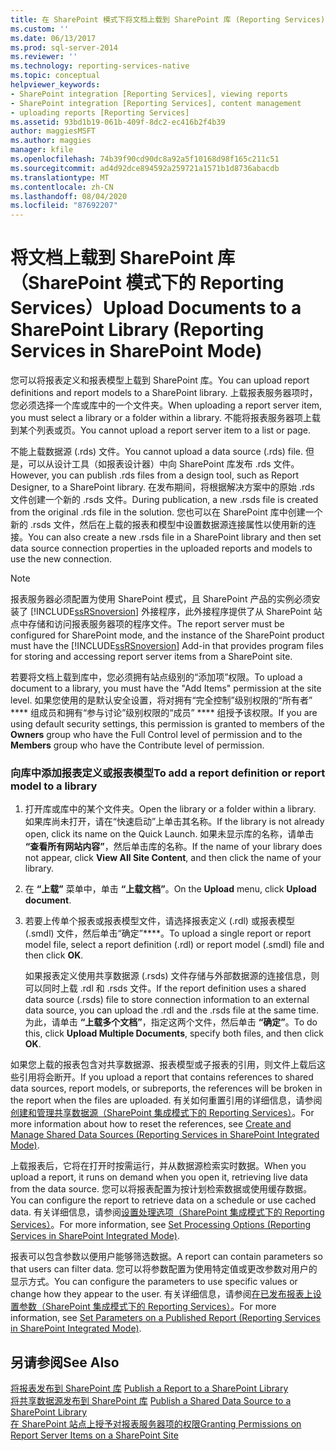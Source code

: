 ```yaml
---
title: 在 SharePoint 模式下将文档上载到 SharePoint 库 (Reporting Services) |Microsoft Docs
ms.custom: ''
ms.date: 06/13/2017
ms.prod: sql-server-2014
ms.reviewer: ''
ms.technology: reporting-services-native
ms.topic: conceptual
helpviewer_keywords:
- SharePoint integration [Reporting Services], viewing reports
- SharePoint integration [Reporting Services], content management
- uploading reports [Reporting Services]
ms.assetid: 93bd1b19-061b-409f-8dc2-ec416b2f4b39
author: maggiesMSFT
ms.author: maggies
manager: kfile
ms.openlocfilehash: 74b39f90cd90dc8a92a5f10168d98f165c211c51
ms.sourcegitcommit: ad4d92dce894592a259721a1571b1d8736abacdb
ms.translationtype: MT
ms.contentlocale: zh-CN
ms.lasthandoff: 08/04/2020
ms.locfileid: "87692207"
---
```

# <a name="upload-documents-to-a-sharepoint-library-reporting-services-in-sharepoint-mode"></a><span data-ttu-id="cf93d-102">将文档上载到 SharePoint 库（SharePoint 模式下的 Reporting Services）</span><span class="sxs-lookup"><span data-stu-id="cf93d-102">Upload Documents to a SharePoint Library (Reporting Services in SharePoint Mode)</span></span>
  <span data-ttu-id="cf93d-103">您可以将报表定义和报表模型上载到 SharePoint 库。</span><span class="sxs-lookup"><span data-stu-id="cf93d-103">You can upload report definitions and report models to a SharePoint library.</span></span> <span data-ttu-id="cf93d-104">上载报表服务器项时，您必须选择一个库或库中的一个文件夹。</span><span class="sxs-lookup"><span data-stu-id="cf93d-104">When uploading a report server item, you must select a library or a folder within a library.</span></span> <span data-ttu-id="cf93d-105">不能将报表服务器项上载到某个列表或页。</span><span class="sxs-lookup"><span data-stu-id="cf93d-105">You cannot upload a report server item to a list or page.</span></span>  
  
 <span data-ttu-id="cf93d-106">不能上载数据源 (.rds) 文件。</span><span class="sxs-lookup"><span data-stu-id="cf93d-106">You cannot upload a data source (.rds) file.</span></span> <span data-ttu-id="cf93d-107">但是，可以从设计工具（如报表设计器）中向 SharePoint 库发布 .rds 文件。</span><span class="sxs-lookup"><span data-stu-id="cf93d-107">However, you can publish .rds files from a design tool, such as Report Designer, to a SharePoint library.</span></span> <span data-ttu-id="cf93d-108">在发布期间，将根据解决方案中的原始 .rds 文件创建一个新的 .rsds 文件。</span><span class="sxs-lookup"><span data-stu-id="cf93d-108">During publication, a new .rsds file is created from the original .rds file in the solution.</span></span> <span data-ttu-id="cf93d-109">您也可以在 SharePoint 库中创建一个新的 .rsds 文件，然后在上载的报表和模型中设置数据源连接属性以使用新的连接。</span><span class="sxs-lookup"><span data-stu-id="cf93d-109">You can also create a new .rsds file in a SharePoint library and then set data source connection properties in the uploaded reports and models to use the new connection.</span></span>  
  
> [!NOTE]  
>  <span data-ttu-id="cf93d-110">报表服务器必须配置为使用 SharePoint 模式，且 SharePoint 产品的实例必须安装了 [!INCLUDE[ssRSnoversion](../includes/ssrsnoversion-md.md)] 外接程序，此外接程序提供了从 SharePoint 站点中存储和访问报表服务器项的程序文件。</span><span class="sxs-lookup"><span data-stu-id="cf93d-110">The report server must be configured for SharePoint mode, and the instance of the SharePoint product must have the [!INCLUDE[ssRSnoversion](../includes/ssrsnoversion-md.md)] Add-in that provides program files for storing and accessing report server items from a SharePoint site.</span></span>  
  
 <span data-ttu-id="cf93d-111">若要将文档上载到库中，您必须拥有站点级别的“添加项”权限。</span><span class="sxs-lookup"><span data-stu-id="cf93d-111">To upload a document to a library, you must have the "Add Items" permission at the site level.</span></span> <span data-ttu-id="cf93d-112">如果您使用的是默认安全设置，将对拥有“完全控制”级别权限的“所有者” \*\*\*\* 组成员和拥有“参与讨论”级别权限的“成员” \*\*\*\* 组授予该权限。</span><span class="sxs-lookup"><span data-stu-id="cf93d-112">If you are using default security settings, this permission is granted to members of the **Owners** group who have the Full Control level of permission and to the **Members** group who have the Contribute level of permission.</span></span>  
  
### <a name="to-add-a-report-definition-or-report-model-to-a-library"></a><span data-ttu-id="cf93d-113">向库中添加报表定义或报表模型</span><span class="sxs-lookup"><span data-stu-id="cf93d-113">To add a report definition or report model to a library</span></span>  
  
1.  <span data-ttu-id="cf93d-114">打开库或库中的某个文件夹。</span><span class="sxs-lookup"><span data-stu-id="cf93d-114">Open the library or a folder within a library.</span></span> <span data-ttu-id="cf93d-115">如果库尚未打开，请在“快速启动”上单击其名称。</span><span class="sxs-lookup"><span data-stu-id="cf93d-115">If the library is not already open, click its name on the Quick Launch.</span></span> <span data-ttu-id="cf93d-116">如果未显示库的名称，请单击 **“查看所有网站内容”**，然后单击库的名称。</span><span class="sxs-lookup"><span data-stu-id="cf93d-116">If the name of your library does not appear, click **View All Site Content**, and then click the name of your library.</span></span>  
  
2.  <span data-ttu-id="cf93d-117">在 **“上载”** 菜单中，单击 **“上载文档”**。</span><span class="sxs-lookup"><span data-stu-id="cf93d-117">On the **Upload** menu, click **Upload document**.</span></span>  
  
3.  <span data-ttu-id="cf93d-118">若要上传单个报表或报表模型文件，请选择报表定义 (.rdl) 或报表模型 (.smdl) 文件，然后单击“确定”\*\*\*\*。</span><span class="sxs-lookup"><span data-stu-id="cf93d-118">To upload a single report or report model file, select a report definition (.rdl) or report model (.smdl) file and then click **OK**.</span></span>  
  
     <span data-ttu-id="cf93d-119">如果报表定义使用共享数据源 (.rsds) 文件存储与外部数据源的连接信息，则可以同时上载 .rdl 和 .rsds 文件。</span><span class="sxs-lookup"><span data-stu-id="cf93d-119">If the report definition uses a shared data source (.rsds) file to store connection information to an external data source, you can upload the .rdl and the .rsds file at the same time.</span></span> <span data-ttu-id="cf93d-120">为此，请单击 **“上载多个文档”**，指定这两个文件，然后单击 **“确定”**。</span><span class="sxs-lookup"><span data-stu-id="cf93d-120">To do this, click **Upload Multiple Documents**, specify both files, and then click **OK**.</span></span>  
  
 <span data-ttu-id="cf93d-121">如果您上载的报表包含对共享数据源、报表模型或子报表的引用，则文件上载后这些引用将会断开。</span><span class="sxs-lookup"><span data-stu-id="cf93d-121">If you upload a report that contains references to shared data sources, report models, or subreports, the references will be broken in the report when the files are uploaded.</span></span> <span data-ttu-id="cf93d-122">有关如何重置引用的详细信息，请参阅[创建和管理共享数据源（SharePoint 集成模式下的 Reporting Services）](../../2014/reporting-services/create-manage-shared-data-sources-reporting-services-sharepoint-integrated-mode.md)。</span><span class="sxs-lookup"><span data-stu-id="cf93d-122">For more information about how to reset the references, see [Create and Manage Shared Data Sources &#40;Reporting Services in SharePoint Integrated Mode&#41;](../../2014/reporting-services/create-manage-shared-data-sources-reporting-services-sharepoint-integrated-mode.md).</span></span>  
  
 <span data-ttu-id="cf93d-123">上载报表后，它将在打开时按需运行，并从数据源检索实时数据。</span><span class="sxs-lookup"><span data-stu-id="cf93d-123">When you upload a report, it runs on demand when you open it, retrieving live data from the data source.</span></span> <span data-ttu-id="cf93d-124">您可以将报表配置为按计划检索数据或使用缓存数据。</span><span class="sxs-lookup"><span data-stu-id="cf93d-124">You can configure the report to retrieve data on a schedule or use cached data.</span></span> <span data-ttu-id="cf93d-125">有关详细信息，请参阅[设置处理选项（SharePoint 集成模式下的 Reporting Services）](../../2014/reporting-services/set-processing-options-reporting-services-in-sharepoint-integrated-mode.md)。</span><span class="sxs-lookup"><span data-stu-id="cf93d-125">For more information, see [Set Processing Options &#40;Reporting Services in SharePoint Integrated Mode&#41;](../../2014/reporting-services/set-processing-options-reporting-services-in-sharepoint-integrated-mode.md).</span></span>  
  
 <span data-ttu-id="cf93d-126">报表可以包含参数以便用户能够筛选数据。</span><span class="sxs-lookup"><span data-stu-id="cf93d-126">A report can contain parameters so that users can filter data.</span></span> <span data-ttu-id="cf93d-127">您可以将参数配置为使用特定值或更改参数对用户的显示方式。</span><span class="sxs-lookup"><span data-stu-id="cf93d-127">You can configure the parameters to use specific values or change how they appear to the user.</span></span> <span data-ttu-id="cf93d-128">有关详细信息，请参阅[在已发布报表上设置参数（SharePoint 集成模式下的 Reporting Services）](report-design/set-parameters-on-a-published-report-sharepoint-integrated-mode.md)。</span><span class="sxs-lookup"><span data-stu-id="cf93d-128">For more information, see [Set Parameters on a Published Report &#40;Reporting Services in SharePoint Integrated Mode&#41;](report-design/set-parameters-on-a-published-report-sharepoint-integrated-mode.md).</span></span>  
  
## <a name="see-also"></a><span data-ttu-id="cf93d-129">另请参阅</span><span class="sxs-lookup"><span data-stu-id="cf93d-129">See Also</span></span>  
 <span data-ttu-id="cf93d-130">[将报表发布到 SharePoint 库](reports/publish-a-report-to-a-sharepoint-library.md) </span><span class="sxs-lookup"><span data-stu-id="cf93d-130">[Publish a Report to a SharePoint Library](reports/publish-a-report-to-a-sharepoint-library.md) </span></span>  
 <span data-ttu-id="cf93d-131">[将共享数据源发布到 SharePoint 库](reports/publish-a-shared-data-source-to-a-sharepoint-library.md) </span><span class="sxs-lookup"><span data-stu-id="cf93d-131">[Publish a Shared Data Source to a SharePoint Library](reports/publish-a-shared-data-source-to-a-sharepoint-library.md) </span></span>  
 [<span data-ttu-id="cf93d-132">在 SharePoint 站点上授予对报表服务器项的权限</span><span class="sxs-lookup"><span data-stu-id="cf93d-132">Granting Permissions on Report Server Items on a SharePoint Site</span></span>](security/granting-permissions-on-report-server-items-on-a-sharepoint-site.md)  
  
  
